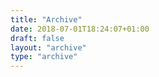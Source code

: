 ```yaml
---
title: "Archive"
date: 2018-07-01T18:24:07+01:00
draft: false
layout: "archive"
type: "archive"
---
```


